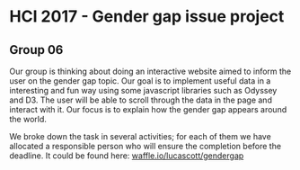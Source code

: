 # HCI 2017 - Gender gap issue project
## Group 06

Our group is thinking about doing an interactive website aimed to inform the user on the gender gap topic. Our goal is to implement useful data in a interesting and fun way using some javascript libraries such as Odyssey and D3. The user will be able to scroll through the data in the page and interact with it. Our focus is to explain how the gender gap appears around the world.

We broke down the task in several activities; for each of them we have allocated a responsible person who will ensure the completion before the deadline. It could be found here: [waffle.io/lucascott/gendergap](http://www.waffle.io/lucascott/gendergap)
